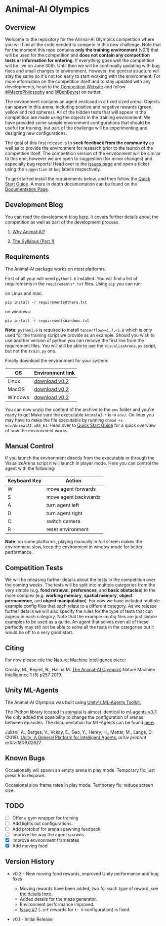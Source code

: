 # Animal-AI Olympics

## Overview

Welcome to the repository for the Animal-AI Olympics competition where you will find all the code needed to compete in 
this new challenge. Note that for the moment this repo contains **only the training environment** (v0.1) that will be used for the competition and **does not contain any competition tests or information for entering**. If everything goes well the competition will be live on June 30th. Until then we will be continually updating with bug fixes and small changes to environment. However, the general structure will stay the same so it's not too early to start working with the environment. For more information on the competition itself and to stay updated with any developments, head to the [Competition Website](http://www.animalaiolympics.com/) and follow [@MacroPhilosophy](https://twitter.com/MacroPhilosophy) and [@BenBeyret](https://twitter.com/BenBeyret) on twitter.

The environment contains an agent enclosed in a fixed sized arena. Objects can spawn in this arena, including positive and negative rewards (green, yellow and red spheres). All of the hidden tests that will appear in the competition are made using the objects in the training environment. We have provided some sample environment configurations that should be useful for training, but part of the challenge will be experimenting and designing new configurations.

The goal of this first release is to **seek feedback from the community** as well as to provide the environment for research prior to the launch of the competition itself. The competition version of the environment will be similar to this one, however we are open to suggestion (for minor changes) and especially bug reports! Head over to the [issues page](https://github.com/beyretb/AnimalAI-Olympics/issues) and open a ticket using the `suggestion` or `bug` labels 
respectively.

To get started install the requirements below, and then follow the [Quick Start Guide](documentation/quickstart.md). 
A more in depth documentation <!--, including a primer on animal cognition,--> can be found on the 
[Documentation Page](documentation/README.md).

## Development Blog

You can read the development blog [here](https://mdcrosby.com/blog). It covers further details about the competition as well as part of the development process.

1. [Why Animal-AI?](https://mdcrosby.com/blog/animalai1.html)

2. [The Syllabus (Part 1)](https://mdcrosby.com/blog/animalai2.html)

## Requirements

The Animal-AI package works on most platforms. <!--, for cloud engines check out [this cloud documentation](documentation/cloud.md).-->

First of all your will need `python3.6` installed. You will find a list of requirements in the `requirements*.txt` files. 
Using `pip` you can run:

on Linux and mac:
```
pip install -r requirementsOthers.txt
```

on windows:
```
pip install -r requirementsWindows.txt
```
**Note:** `python3.6` is required to install `tensorflow>=1.7,<1.8` which is only used for the training script we provide as an example. Should you wish to use another version of python you can remove the first line from the requirement files. You will still be able to use the `visualizeArena.py` script, but not the `train.py` one.  

Finally download the environment for your system:

| OS | Environment link |
| --- | --- |
| Linux |  [download v0.2](https://www.doc.ic.ac.uk/~bb1010/animalAI/env_linux_v0.2.zip) |
| MacOS |  [download v0.2](https://www.doc.ic.ac.uk/~bb1010/animalAI/env_mac_v0.2.zip) |
| Windows | [download v0.2](https://www.doc.ic.ac.uk/~bb1010/animalAI/env_windows_v0.2.zip)  |

You can now unzip the content of the archive to the `env` folder and you're ready to go! Make sure the executable 
`AnimalAI.*` is in `env/`. On linux you may have to make the file executable by running `chmod +x env/AnimalAI.x86_64`. 
Head over to [Quick Start Guide](documentation/quickstart.md) for a quick overview of how the environment works.

## Manual Control

If you launch the environment directly from the executable or through the VisualizeArena script it will launch in player 
mode. Here you can control the agent with the following:

| Keyboard Key  | Action    |
| --- | --- |
| W   | move agent forwards |
| S   | move agent backwards|
| A   | turn agent left     |
| D   | turn agent right    |
| C   | switch camera       |
| R   | reset environment   |

**Note**: on some platforms, playing manually in full screen makes the environment slow, keep the environment in window 
mode for better performance.

## Competition Tests

We will be releasing further details about the tests in the competition over the coming weeks. The tests will be split into multiple categories from the very simple (e.g. **food retrieval**, **preferences**, and **basic obstacles**) to the more complex (e.g. **working memory**, **spatial memory**, **object permanence**, and **object manipulation**). For now we have included multiple example config files that each relate to a different category. As we release further details we will also specify the rules for the type of tests that can appear in each category. Note that the example config files are just simple examples to be used as a guide. An agent that solves even all of these perfectly may still not be able to solve all the tests in the categories but it would be off to a very good start.

## Citing

For now please cite the [Nature: Machine Intelligence piece](https://rdcu.be/bBCQt): 

Crosby, M., Beyret, B., Halina M. [The Animal-AI Olympics](https://www.nature.com/articles/s42256-019-0050-3) Nature Machine Intelligence 1 (5) p257 2019.

## Unity ML-Agents

The Animal-AI Olympics was built using [Unity's ML-Agents Toolkit.](https://github.com/Unity-Technologies/ml-agents)

The Python library located in [animalai](animalai) is almost identical to 
[ml-agents v0.7](https://github.com/Unity-Technologies/ml-agents/tree/master/ml-agents-envs). We only added the possibility to change the configuration of arenas between episodes. The documentation for ML-Agents can be found [here](https://github.com/Unity-Technologies/ml-agents/blob/master/docs/Python-API.md).

Juliani, A., Berges, V., Vckay, E., Gao, Y., Henry, H., Mattar, M., Lange, D. (2018). [Unity: A General Platform for 
Intelligent Agents.](https://arxiv.org/abs/1809.02627) *arXiv preprint arXiv:1809.02627*

## Known Bugs

Occasionally will spawn an empty arena in play mode. Temporary fix: just press R to respawn.

Occasional slow frame rates in play mode. Temporary fix: reduce screen size. 

## TODO

- [ ] Offer a gym wrapper for training
- [ ] Add lights out configurations.
- [ ] Add protobuf for arena spawning feedback
- [ ] Improve the way the agent spawns
- [x] Improve environment framerates
- [x] Add moving food

## Version History

- v0.2 - New moving food rewards, improved Unity performance and bug fixes 
    - Moving rewards have been added, two for each type of reward, see 
    [the details here](documentation/definitionsOfObjects.md####Rewards).
    - Added details for the maze generator.
    - Environment performance improved.
    - [Issue #7](../../issues/7) (`-inf` rewards for `t: 0` configuration) is fixed.

- v0.1 - Initial Release

